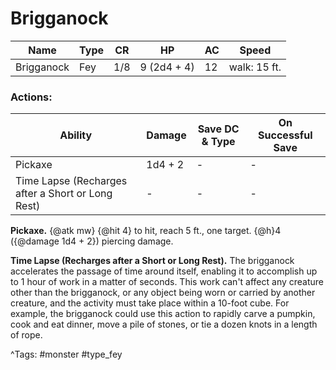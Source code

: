 # Brigganock

| Name | Type | CR | HP | AC | Speed |
|------|------|----|----|----|-------|
| Brigganock | Fey | 1/8 | 9 (2d4 + 4) | 12 | walk: 15 ft. |

### Actions:

| Ability | Damage | Save DC & Type | On Successful Save |
|---------|--------|----------------|--------------------|
| Pickaxe | 1d4 + 2 | - | - |
| Time Lapse (Recharges after a Short or Long Rest) | - | - | - |


**Pickaxe.** {@atk mw} {@hit 4} to hit, reach 5 ft., one target. {@h}4 ({@damage 1d4 + 2}) piercing damage.

**Time Lapse (Recharges after a Short or Long Rest).** The brigganock accelerates the passage of time around itself, enabling it to accomplish up to 1 hour of work in a matter of seconds. This work can't affect any creature other than the brigganock, or any object being worn or carried by another creature, and the activity must take place within a 10-foot cube. For example, the brigganock could use this action to rapidly carve a pumpkin, cook and eat dinner, move a pile of stones, or tie a dozen knots in a length of rope.

^Tags: #monster #type_fey